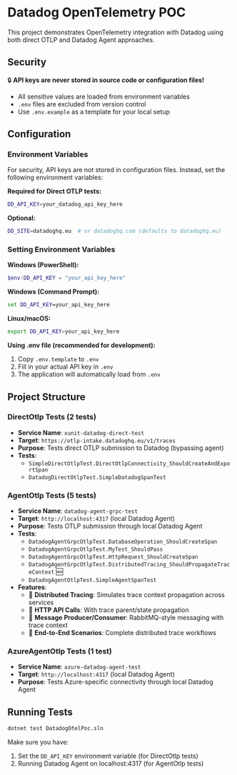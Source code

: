 # Datadog OpenTelemetry POC

This project demonstrates OpenTelemetry integration with Datadog using both direct OTLP and Datadog Agent approaches.

## Security

🔒 **API keys are never stored in source code or configuration files!**

- All sensitive values are loaded from environment variables
- `.env` files are excluded from version control
- Use `.env.example` as a template for your local setup

## Configuration

### Environment Variables

For security, API keys are not stored in configuration files. Instead, set the following environment variables:

**Required for Direct OTLP tests:**
```bash
DD_API_KEY=your_datadog_api_key_here
```

**Optional:**
```bash
DD_SITE=datadoghq.eu  # or datadoghq.com (defaults to datadoghq.eu)
```

### Setting Environment Variables

**Windows (PowerShell):**
```powershell
$env:DD_API_KEY = "your_api_key_here"
```

**Windows (Command Prompt):**
```cmd
set DD_API_KEY=your_api_key_here
```

**Linux/macOS:**
```bash
export DD_API_KEY=your_api_key_here
```

**Using .env file (recommended for development):**
1. Copy `.env.template` to `.env`
2. Fill in your actual API key in `.env`
3. The application will automatically load from `.env`

## Project Structure

### DirectOtlp Tests (2 tests)
- **Service Name**: `xunit-datadog-direct-test`
- **Target**: `https://otlp-intake.datadoghq.eu/v1/traces`
- **Purpose**: Tests direct OTLP submission to Datadog (bypassing agent)
- **Tests**: 
  - `SimpleDirectOtlpTest.DirectOtlpConnectivity_ShouldCreateAndExportSpan`
  - `DatadogDirectOtlpTest.SimpleDatadogSpanTest`

### AgentOtlp Tests (5 tests)
- **Service Name**: `datadog-agent-grpc-test`
- **Target**: `http://localhost:4317` (local Datadog Agent)
- **Purpose**: Tests OTLP submission through local Datadog Agent
- **Tests**: 
  - `DatadogAgentGrpcOtlpTest.DatabaseOperation_ShouldCreateSpan`
  - `DatadogAgentGrpcOtlpTest.MyTest_ShouldPass`
  - `DatadogAgentGrpcOtlpTest.HttpRequest_ShouldCreateSpan`
  - `DatadogAgentGrpcOtlpTest.DistributedTracing_ShouldPropagateTraceContext` 🆕
  - `DatadogAgentOtlpTest.SimpleAgentSpanTest`
- **Features**:
  - 🔗 **Distributed Tracing**: Simulates trace context propagation across services
  - 📡 **HTTP API Calls**: With trace parent/state propagation
  - 📨 **Message Producer/Consumer**: RabbitMQ-style messaging with trace context
  - 🔄 **End-to-End Scenarios**: Complete distributed trace workflows

### AzureAgentOtlp Tests (1 test)
- **Service Name**: `azure-datadog-agent-test`
- **Target**: `http://localhost:4317` (local Datadog Agent)
- **Purpose**: Tests Azure-specific connectivity through local Datadog Agent

## Running Tests

```bash
dotnet test DatadogOtelPoc.sln
```

Make sure you have:
1. Set the `DD_API_KEY` environment variable (for DirectOtlp tests)
2. Running Datadog Agent on localhost:4317 (for AgentOtlp tests)
